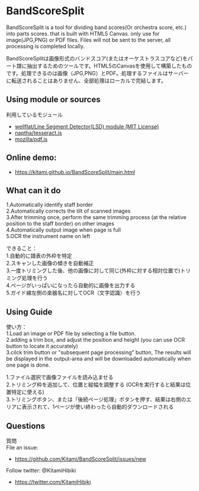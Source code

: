 # BandScoreSplit  

BandScoreSplit is a tool for dividing band scores(Or orchestra score, etc.) into parts scores. that is built with HTML5 Canvas. only use for image(JPG,PNG) or PDF files. Files will not be sent to the server, all processing is completed locally.  

BandScoreSplitは画像形式のバンドスコア(またはオーケストラスコアなど)をパート譜に抽出するためのツールです。HTML5のCanvasを使用して構築したものです。処理できるのは画像（JPG,PNG）とPDF。処理するファイルはサーバーに転送されることはありません、全部処理はローカルで完結します。  

## Using module or sources  
利用しているモジュール
+ [wellflat/Line Segment Detector(LSD) module (MIT License)](https://github.com/wellflat/imageprocessing-labs/tree/master/cv/lsd)
+ [naptha/tesseract.js](https://github.com/naptha/tesseract.js)
+ [mozilla/pdf.js](https://github.com/mozilla/pdf.js)

## Online demo:  
+ https://kitami.github.io/BandScoreSplit/main.html  

## What can it do  
1.Automatically identify staff border  
2.Automatically corrects the tilt of scanned images  
3.After trimming once, perform the same trimming process (at the relative position to the staff border) on other images  
4.Automatically output image when page is full  
5.OCR the instrument name on left   

できること：  
1.自動的に譜表の外枠を特定  
2.スキャンした画像の傾きを自動補正  
3.一度トリミングした後、他の画像に対して同じ(外枠に対する相対位置で)トリミング処理を行う  
4.ページがいっぱいになったら自動的に画像を出力する  
5.ガイド線左側の楽器名に対してOCR（文字認識）を行う  

## Using Guide  
使い方：   
1.Load an image or PDF file by selecting a file button.  
2.adding a trim box, and adjust the position and height (you can use OCR button to locate it accurately)  
3.cilck trim button or "subsequent page processing" button, The results will be displayed in the output-area and will be downloaded automatically when one page is done.  

1.ファイル選択で画像ファイルを読み込ませる  
2.トリミング枠を追加して、位置と縦幅を調整する (OCRを実行すると結果は位置特定に使える)  
3.トリミングボタン、または「後続ページ処理」ボタンを押す、結果は右側のエリアに表示されて、1ページが使い終わったら自動的ダウンロードされる  


## Questions  
質問  
File an issue:
+ https://github.com/Kitami/BandScoreSplit/issues/new

Follow twitter: @KitamiHibiki
+ https://twitter.com/KitamiHibiki
